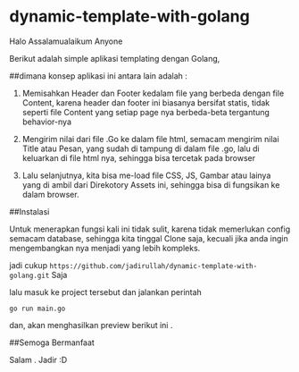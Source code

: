 # dynamic-template-with-golang


Halo Assalamualaikum Anyone

Berikut adalah simple aplikasi templating dengan Golang,

##dimana konsep aplikasi ini antara lain adalah :

1. Memisahkan Header dan Footer kedalam file yang berbeda dengan file Content, karena header dan footer ini biasanya bersifat statis, tidak seperti file Content yang setiap page nya berbeda-beta tergantung behavior-nya

2. Mengirim nilai dari file .Go ke dalam file html, semacam mengirim nilai Title atau Pesan, yang sudah di tampung di dalam file .go, lalu di keluarkan di file html nya, sehingga bisa tercetak pada browser

3. Lalu selanjutnya, kita bisa me-load file CSS, JS, Gambar atau lainya yang di ambil dari Direkotory Assets ini, sehingga bisa di fungsikan ke dalam browser.


##Instalasi

Untuk menerapkan fungsi kali ini tidak sulit, karena tidak memerlukan config semacam database, sehingga kita tinggal Clone saja, kecuali jika anda ingin mengembangkan nya menjadi yang lebih kompleks.

jadi cukup 
```https://github.com/jadirullah/dynamic-template-with-golang.git``` Saja 

lalu masuk ke project tersebut dan jalankan perintah

```go run main.go```

dan, akan menghasilkan preview berikut ini .



##Semoga Bermanfaat


Salam . 
Jadir :D